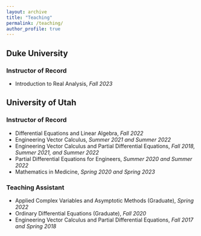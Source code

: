 ```yaml
---
layout: archive
title: "Teaching"
permalink: /teaching/
author_profile: true
---
```


## Duke University

### Instructor of Record

- Introduction to Real Analysis, _Fall 2023_

## University of Utah

### Instructor of Record

- Differential Equations and Linear Algebra, _Fall 2022_
- Engineering Vector Calculus, _Summer 2021 and Summer 2022_
- Engineering Vector Calculus and Partial Differential Equations, _Fall 2018, Summer 2021, and Summer 2022_
- Partial Differential Equations for Engineers, _Summer 2020 and Summer 2022_
- Mathematics in Medicine, _Spring 2020 and Spring 2023_

### Teaching Assistant

- Applied Complex Variables and Asymptotic Methods (Graduate), _Spring 2022_
- Ordinary Differential Equations (Graduate), _Fall 2020_
- Engineering Vector Calculus and Partial Differential Equations, _Fall 2017 and Spring 2018_
